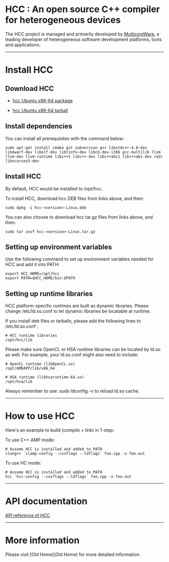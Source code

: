 # HCC : An open source C++ compiler for heterogeneous devices #

The HCC project is managed and primarily developed by [MulticoreWare](http://www.multicorewareinc.com/), a leading developer of heterogeneous software development platforms, tools and applications.  

****

# Install HCC #

## Download HCC ##

- [hcc Ubuntu x86-64 package](https://bitbucket.org/multicoreware/cppamp-driver-ng/downloads/hcc-0.8.1549-ea9df54-27d8ed2-183de0b-Linux.deb)

- [hcc Ubuntu x86-64 tarball](https://bitbucket.org/multicoreware/cppamp-driver-ng/downloads/hcc-0.8.1549-ea9df54-27d8ed2-183de0b-Linux.tar.gz)

## Install dependencies ##

You can install all prerequisites with the command below:
```
sudo apt-get install cmake git subversion g++ libstdc++-4.8-dev libdwarf-dev libelf-dev libtinfo-dev libc6-dev-i386 gcc-multilib llvm llvm-dev llvm-runtime libc++1 libc++-dev libc++abi1 libc++abi-dev re2c libncurses5-dev
```

## Install HCC ##

By default, HCC would be installed to /opt/hcc.

To install HCC, download hcc DEB files from links above, and then:
```
sudo dpkg -i hcc-<version>-Linux.deb
```

You can also choose to download hcc tar.gz files from links above, and then:

```
sudo tar zxvf hcc-<version>-Linux.tar.gz
```

## Setting up environment variables ##

Use the following command to set up environment variables needed for HCC and add it into PATH:

```
export HCC_HOME=/opt/hcc
export PATH=$HCC_HOME/bin:$PATH
```

## Setting up runtime libraries ##

HCC platform-specific runtimes are built as dynamic libraries.  Please change /etc/ld.so.conf to let dynamic libraries be locatable at runtime.

If you install deb files or tarballs, please add the following lines to /etc/ld.so.conf :
```
# HCC runtime libraries
/opt/hcc/lib
```

Please make sure OpenCL or HSA runtime libraries can be located by ld.so as well.  For example, your ld.so.conf might also need to include:
```
# OpenCL runtime (libOpenCL.so)
/opt/AMDAPP/lib/x86_64

# HSA runtime (libhsaruntime-64.so)
/opt/hsa/lib
```

Always remember to use: sudo ldconfig -v to reload ld.so cache.

****

# How to use HCC #

Here's an example to build (compile + link) in 1-step:

To use C++ AMP mode:
```
# Assume HCC is installed and added to PATH
clang++ `clamp-config --cxxflags --ldflags` foo.cpp -o foo.out
```

To use HC mode:
```
# Assume HCC is installed and added to PATH
hcc `hcc-config --cxxflags --ldflags` foo.cpp -o foo.out
```

****

# API documentation #

[API reference of HCC](http://whchung.bitbucket.org)

****

# More information #

Please visit [Old Home](Old Home) for more detailed information.
